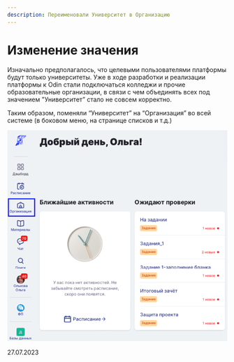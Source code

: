 ```yaml
---
description: Переименовали Университет в Организацию
---
```


# Изменение значения

Изначально предполагалось, что целевыми пользователями платформы будут только университеты. Уже в ходе разработки и реализации платформы к Odin стали подключаться колледжи и прочие образовательные организации, в связи с чем объединять всех под значением "Университет” стало не совсем корректно.

Таким образом, поменяли “Университет” на “Организация” во всей системе (в боковом меню, на странице списков и т.д.)

![](<../../.gitbook/assets/image (3) (1) (1) (2).png>)

27.07.2023
